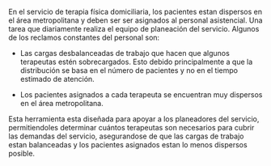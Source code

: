 En el servicio de terapia f&iacute;sica domiciliaria, los pacientes estan dispersos en el &aacute;rea metropolitana y deben ser 
ser asignados al personal asistencial. Una tarea que diariamente realiza el equipo de planeaci&oacute;n del servicio. Algunos de 
los reclamos constantes del personal son:

* Las cargas desbalanceadas de trabajo que hacen que algunos terapeutas est&eacute;n sobrecargados. Esto debido principalmente a 
  que la distribuci&oacute;n se basa en el n&uacute;mero de pacientes y no en el tiempo estimado de atenci&oacute;n. 
  
* Los pacientes asignados a cada terapeuta se encuentran muy dispersos en el &aacute;rea metropolitana.
  
Esta herramienta esta dise&ntilde;ada para apoyar a los planeadores del servicio, permitiendoles determinar cu&aacute;ntos 
terapeutas son necesarios para cubrir las demandas del servicio, asegurandose de que las cargas de trabajo estan balanceadas
y los pacientes asignados estan lo menos dispersos posible.
